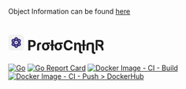 
Object Information can be found [here](design/catalog) 


# ![PɾσƚσCɳƚɾʅᏒ](assets/favicon-32x32.png) PɾσƚσCɳƚɾʅᏒ
[![Go](https://github.com/mt1976/mwt-go-dev/actions/workflows/go.yml/badge.svg)](https://github.com/mt1976/mwt-go-dev/actions/workflows/go.yml)
[![Go Report Card](https://goreportcard.com/badge/github.com/mt1976/mwt-go-dev)](https://goreportcard.com/report/github.com/mt1976/mwt-go-dev)
[![Docker Image - CI - Build](https://github.com/mt1976/mwt-go-dev/actions/workflows/docker-image.yml/badge.svg?branch=main)](https://github.com/mt1976/mwt-go-dev/actions/workflows/docker-image.yml) 
[![Docker Image - CI - Push > DockerHub](https://github.com/mt1976/mwt-go-dev/actions/workflows/dockerhub-image.yml/badge.svg)](https://github.com/mt1976/mwt-go-dev/actions/workflows/dockerhub-image.yml)
